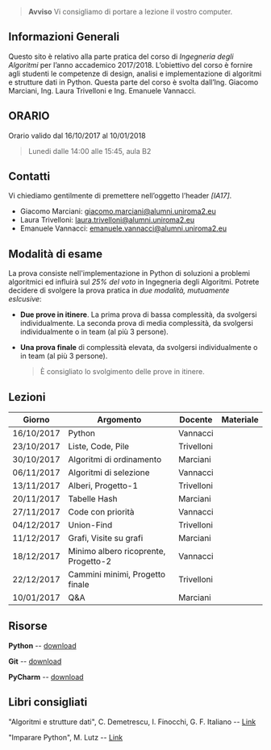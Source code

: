   > **Avviso** Vi consigliamo di portare a lezione il vostro computer.


## Informazioni Generali
Questo sito è relativo alla parte pratica del corso di *Ingegneria degli Algoritmi* per l’anno accademico 2017/2018.
L’obiettivo del corso è fornire agli studenti le competenze di design, analisi e implementazione di algoritmi e strutture dati in Python.
Questa parte del corso è svolta  dall’Ing. Giacomo Marciani, Ing. Laura Trivelloni e Ing. Emanuele Vannacci.


## ORARIO
Orario valido dal 16/10/2017 al 10/01/2018

  > Lunedi dalle 14:00 alle 15:45, aula B2


## Contatti
Vi chiediamo gentilmente di premettere nell’oggetto l’header *[IA17]*.

* Giacomo Marciani: [giacomo.marciani@alumni.uniroma2.eu](mailto:giacomo.marciani@alumni.uniroma2.eu)
* Laura Trivelloni: [laura.trivelloni@alumni.uniroma2.eu](mailto:laura.trivelloni@alumni.uniroma2.eu)
* Emanuele Vannacci: [emanuele.vannacci@alumni.uniroma2.eu](mailto:emanuele.vannacci@alumni.uniroma2.eu)


## Modalità di esame
La prova consiste nell'implementazione in Python di soluzioni a problemi algoritmici ed influirà sul *25% del voto* in Ingegneria degli Algoritmi.
Potrete decidere di svolgere la prova pratica in *due modalità, mutuamente eslcusive*:
* **Due prove in itinere**. La prima prova di bassa complessità, da svolgersi individualmente. La seconda prova di media complessità, da svolgersi individualmente o in team (al più 3 persone).
* **Una prova finale** di complessità elevata, da svolgersi individualmente o in team (al più 3 persone).

  > È consigliato lo svolgimento delle prove in itinere.


## Lezioni

| Giorno     | Argomento                            | Docente    | Materiale  |
|------------|--------------------------------------|------------|------------|
| 16/10/2017 | Python                               | Vannacci   |            |
| 23/10/2017 | Liste, Code, Pile                    | Trivelloni |            |
| 30/10/2017 | Algoritmi di ordinamento             | Marciani   |            |
| 06/11/2017 | Algoritmi di selezione               | Vannacci   |            |
| 13/11/2017 | Alberi, Progetto-1                   | Trivelloni |            |
| 20/11/2017 | Tabelle Hash                         | Marciani   |            |
| 27/11/2017 | Code con priorità                    | Vannacci   |            |
| 04/12/2017 | Union-Find                           | Trivelloni |            |
| 11/12/2017 | Grafi, Visite su grafi               | Marciani   |            |
| 18/12/2017 | Minimo albero ricoprente, Progetto-2 | Vannacci   |            |
| 22/12/2017 | Cammini minimi, Progetto finale      | Trivelloni |            |
| 10/01/2017 | Q&A                                  | Marciani   |            |


## Risorse
**Python** -- [download](https://www.python.org/)

**Git** -- [download](https://git-scm.com/)

**PyCharm** -- [download](https://www.jetbrains.com/pycharm/)


## Libri consigliati
"Algoritmi e strutture dati", C. Demetrescu, I. Finocchi, G. F. Italiano -- [Link](https://www.amazon.it/Algoritmi-strutture-dati-Camil-Demetrescu/dp/8838664684)

"Imparare Python", M. Lutz -- [Link](https://www.amazon.it/Imparare-Python-Mark-Lutz/dp/8848125956)
